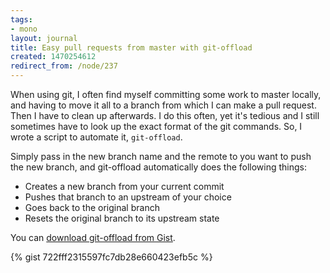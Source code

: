 ```yaml
---
tags:
- mono
layout: journal
title: Easy pull requests from master with git-offload
created: 1470254612
redirect_from: /node/237
---
```

When using git, I often find myself committing some work to master locally, and having to move it all to a branch from which I can make a pull request. Then I have to clean up afterwards. I do this often, yet it's tedious and I still sometimes have to look up the exact format of the git commands. So, I wrote a script to automate it, `git-offload`.<!--break-->

Simply pass in the new branch name and the remote to you want to push the new branch, and git-offload automatically does the following things:

* Creates a new branch from your current commit
* Pushes that branch to an upstream of your choice
* Goes back to the original branch
* Resets the original branch to its upstream state

You can [download git-offload from Gist](https://gist.github.com/mhutch/722fff2315597fc7db28e660423efb5c).

{% gist 722fff2315597fc7db28e660423efb5c %}